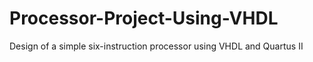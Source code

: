 # Processor-Project-Using-VHDL
 Design of a simple six-instruction processor using VHDL and Quartus II
